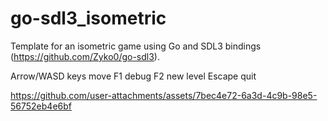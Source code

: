 # go-sdl3_isometric
Template for an isometric game using Go and SDL3 bindings (https://github.com/Zyko0/go-sdl3).

Arrow/WASD keys move
F1 debug
F2 new level
Escape quit

https://github.com/user-attachments/assets/7bec4e72-6a3d-4c9b-98e5-56752eb4e6bf
